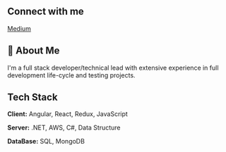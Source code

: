 ## Connect with me
[Medium]([https://medium.com/@niranshettyofficial])

## 🚀 About Me
I'm a full stack developer/technical lead with extensive experience in full development life-cycle and testing projects. 

## Tech Stack

**Client:** Angular, React, Redux, JavaScript

**Server:** .NET, AWS, C#, Data Structure

**DataBase:** SQL, MongoDB

